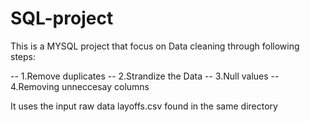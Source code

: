 # SQL-project


This is a MYSQL project that focus on Data cleaning through following steps:

-- 1.Remove duplicates
-- 2.Strandize the Data
-- 3.Null values
-- 4.Removing unneccesay columns

It uses the input raw data layoffs.csv found in the same directory
